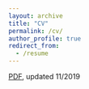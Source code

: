 ```yaml
---
layout: archive
title: "CV"
permalink: /cv/
author_profile: true
redirect_from:
  - /resume
---
```


[PDF](~/files/edwards-cv.pdf), updated 11/2019